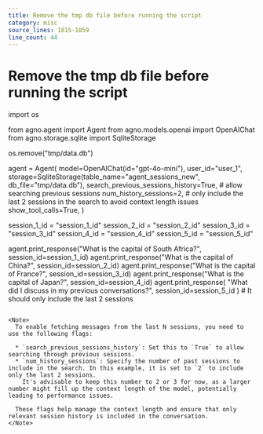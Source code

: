 ```yaml
---
title: Remove the tmp db file before running the script
category: misc
source_lines: 1815-1859
line_count: 44
---
```


# Remove the tmp db file before running the script
import os

from agno.agent import Agent
from agno.models.openai import OpenAIChat
from agno.storage.sqlite import SqliteStorage

os.remove("tmp/data.db")

agent = Agent(
    model=OpenAIChat(id="gpt-4o-mini"),
    user_id="user_1",
    storage=SqliteStorage(table_name="agent_sessions_new", db_file="tmp/data.db"),
    search_previous_sessions_history=True,  # allow searching previous sessions
    num_history_sessions=2,  # only include the last 2 sessions in the search to avoid context length issues
    show_tool_calls=True,
)

session_1_id = "session_1_id"
session_2_id = "session_2_id"
session_3_id = "session_3_id"
session_4_id = "session_4_id"
session_5_id = "session_5_id"

agent.print_response("What is the capital of South Africa?", session_id=session_1_id)
agent.print_response("What is the capital of China?", session_id=session_2_id)
agent.print_response("What is the capital of France?", session_id=session_3_id)
agent.print_response("What is the capital of Japan?", session_id=session_4_id)
agent.print_response(
    "What did I discuss in my previous conversations?", session_id=session_5_id
)  # It should only include the last 2 sessions
```

<Note>
  To enable fetching messages from the last N sessions, you need to use the following flags:

  * `search_previous_sessions_history`: Set this to `True` to allow searching through previous sessions.
  * `num_history_sessions`: Specify the number of past sessions to include in the search. In this example, it is set to `2` to include only the last 2 sessions.
    It's advisable to keep this number to 2 or 3 for now, as a larger number might fill up the context length of the model, potentially leading to performance issues.

  These flags help manage the context length and ensure that only relevant session history is included in the conversation.
</Note>


